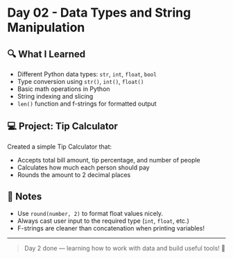# Day 02 - Data Types and String Manipulation

## 🔍 What I Learned
- Different Python data types: `str`, `int`, `float`, `bool`
- Type conversion using `str()`, `int()`, `float()`
- Basic math operations in Python
- String indexing and slicing
- `len()` function and f-strings for formatted output

## 💻 Project: Tip Calculator
Created a simple Tip Calculator that:
- Accepts total bill amount, tip percentage, and number of people
- Calculates how much each person should pay
- Rounds the amount to 2 decimal places

## 📝 Notes
- Use `round(number, 2)` to format float values nicely.
- Always cast user input to the required type (`int`, `float`, etc.)
- F-strings are cleaner than concatenation when printing variables!

---

> Day 2 done — learning how to work with data and build useful tools! 🧮
